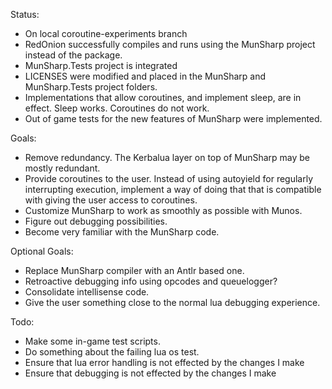 Status:
- On local coroutine-experiments branch
- RedOnion successfully compiles and runs using the MunSharp project instead of the package.
- MunSharp.Tests project is integrated
- LICENSES were modified and placed in the MunSharp and MunSharp.Tests project folders.
- Implementations that allow coroutines, and implement sleep, are in effect. Sleep works. Coroutines do not work.
- Out of game tests for the new features of MunSharp were implemented.

Goals:
- Remove redundancy. The Kerbalua layer on top of MunSharp may be mostly redundant.
- Provide coroutines to the user. Instead of using autoyield for regularly interrupting execution, implement a way of doing that that is compatible with giving the user access to coroutines.
- Customize MunSharp to work as smoothly as possible with Munos.
- Figure out debugging possibilities.
- Become very familiar with the MunSharp code.

Optional Goals:
- Replace MunSharp compiler with an Antlr based one.
- Retroactive debugging info using opcodes and queuelogger?
- Consolidate intellisense code.
- Give the user something close to the normal lua debugging experience.

Todo:
- Make some in-game test scripts.
- Do something about the failing lua os test.
- Ensure that lua error handling is not effected by the changes I make
- Ensure that debugging is not effected by the changes I make